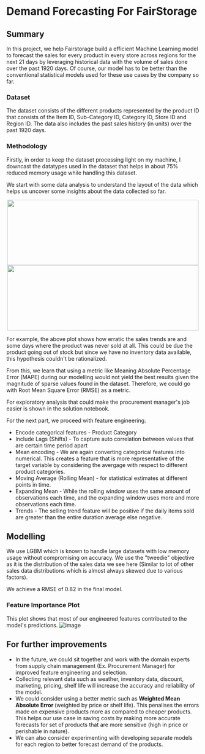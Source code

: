 # Demand Forecasting For FairStorage 

## Summary

In this project, we help Fairstorage build a efficient Machine Learning model to forecast the sales for every product in every store across regions for the next 21 days by leveraging historical data with the volume of sales done over the past 1920 days. Of course, our model has to be better than the conventional statistical models used for these use cases by the company so far. 


### Dataset 

The dataset consists of the different products represented by the product ID that consists of the Item ID, Sub-Category ID, Category ID, Store ID and Region ID. The data also includes the past sales history (in units) over the past 1920 days. 


### Methodology 

Firstly, in order to keep the dataset processing light on my machine, I downcast the datatypes used in the dataset that helps in about 75% reduced memory usage while handling this dataset.

We start with some data analysis to understand the layout of the data which helps us uncover some insights about the data collected so far. 

<p align="center">
<img src = https://user-images.githubusercontent.com/42509638/204121294-a8d34571-b842-49b7-bf8f-7f52d60dd93e.png width = 500  height= 170 >
<img src = https://user-images.githubusercontent.com/42509638/204121283-062d3e19-8796-485a-88b0-a9bf5b3ef7e3.png width = 500  height= 170>
</p>

For example, the above plot shows how erratic the sales trends are and some days where the product was never sold at all. This could be due the product going out of stock but since we have no inventory data available, this hypothesis couldn't be rationalized.

From this, we learn that using a metric like Meaning Absolute Percentage Error (MAPE) during our modelling would not yield the best results given the magnitude of sparse values found in the dataset. Therefore, we could go with Root Mean Square Error (RMSE) as a metric. 

For exploratory analysis that could make the procurement manager's job easier is shown in the solution notebook.

For the next part, we proceed with feature engineering. 
- Encode categorical features - Product Category
- Include Lags (Shifts) - To capture auto correlation between values that are certain time period apart
- Mean encoding - We are again converting categorical features into numerical. This creates a feature that is more representative of the target variable by considering the avergage with respect to different product categories.
- Moving Average (Rolling Mean) - for statistical estimates at different points in time. 
- Expanding Mean - While the rolling window uses the same amount of observations each time, and the expanding window uses more and more observations each time.
- Trends - The selling trend feature will be positive if the daily items sold are greater than the entire duration average else negative.


## Modelling

We use LGBM which is known to handle large datasets with low memory usage without compromising on accuracy. We use the "tweedie" objective as it is the distribution of the sales data we see here (Similar to lot of other sales data distributions which is almost always skewed due to various factors). 

We achieve a RMSE of 0.82 in the final model. 

### Feature Importance Plot 
This plot shows that most of our engineered features contributed to the model's predictions. 
![image](https://user-images.githubusercontent.com/42509638/204121848-0542d450-acf5-4752-9276-b3afa596a983.png)


## For further improvements

- In the future, we could sit together and work with the domain experts from supply chain management (Ex. Procurement Manager) for improved feature engineering and selection. 
- Collecting relevant data such as weather, inventory data, discount, marketing, pricing, shelf life will increase the accuracy and reliability of the model.
- We could consider using a better metric such as <b> Weighted Mean Absolute Error </b> (weighted by price or shelf life). This penalises the errors made on expensive products more as compared to cheaper products. This helps our use case in saving costs by making more accurate forecasts for set of products that are more sensitive (high in price or perishable in nature). 
- We can also consider experimenting with developing separate models for each region to better forecast demand of the products.
